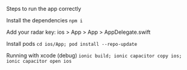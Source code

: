 Steps to run the app correctly

Install the dependencies
`npm i`

Add your radar key: 
ios > App > App > AppDelegate.swift

Install pods
`cd ios/App; pod install --repo-update`

Running with xcode (debug)
`ionic build; ionic capacitor copy ios; ionic capacitor open ios`